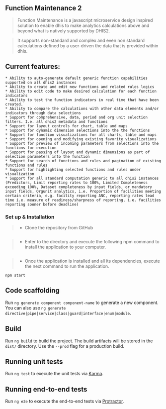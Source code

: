  ## Function Maintenance 2
> Function Maintenance is a javascript microservice design inspired solution to enable dhis to make analytics calculations above and beyond what is natively supported by DHIS2. 

> It supports non-standard and complex and even non standard calculations defined by a user-driven the data that is provided within dhis.

## Current features:
    * Ability to auto-generate default generic function capabilities supported on all dhis2 instances
    * Ability to create and edit new functions and related rules logics
    * Ability to edit code to make desired calculation for each function indicators
    * Ability to test the function indicators in real time that have been created.
    * Ability to compare the calculations with other data elements and/or indicators through data selections
    * Support for comprehensive, data, period and org unit selection filters. I.e. all dhis2 metadata and functions
    * Support for layout controls for chart, table and maps
    * Support for dynamic dimension selections into the the functions
    * Support for function visualizations for all charts, table and maps
    * Support for opening and modifying existing favorite visualizations
    * Support for preview of incoming parameters from selections into the functions for execution
    * Support for passing of layout and dynamic dimensions as part of selection parameters into the function
    * Support for search of functions and rules and pagination of existing functions and rules
    * Support for highlighting selected functions and rules under visualization
    * Support for all standard computation generic to all dhis2 instances (Predictors, Limit reporting rates to 100%, Limited Completeness exceeding 100%, Dataset completeness by input fields, or mandatory input fields, Orgunit analytics, i.e. Proportion of facilities meeting certain criteria, e.g. facility reporting ANC, reporting rates lead time i.e. measure of readiness/sharpness of reporting, i.e. facilities reporting sooner before deadline)



### Set up & Installation                                                                                                                                                                                                    
 > * Clone the repository from GitHub                                                                                                                                                                  
 ```                                                                                                                                                                            git clone https://github.com/hisptz/function-maintenance.git                                                                                                                                                      
```                                                                                                                                                                                                   
> * Enter to the directory and execute the following npm command to install the application to your computer.                                                                                         
```                                                                                                                                                                             npm install                                                                                                                                                                                           
```                                                                                                                                                                                                   
> * Once the application is installed and all its dependencies, execute the next command to run the application.                                                                                      
```                                                                                                                                                                                         
npm start                                                                                                                                                                                             
```                                    


## Code scaffolding

Run `ng generate component component-name` to generate a new component. You can also use `ng generate directive|pipe|service|class|guard|interface|enum|module`.

## Build

Run `ng build` to build the project. The build artifacts will be stored in the `dist/` directory. Use the `--prod` flag for a production build.

## Running unit tests

Run `ng test` to execute the unit tests via [Karma](https://karma-runner.github.io).

## Running end-to-end tests

Run `ng e2e` to execute the end-to-end tests via [Protractor](http://www.protractortest.org/).

